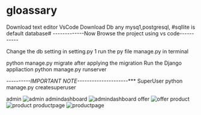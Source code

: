 # gloassary
Download  text editor  VsCode
Download Db any mysq1,postgresql,
#sqllite is default database#
-------------Now Browse the project using vs code-----------

Change the db setting in setting.py
1 run the  py file manage.py
  in terminal
  
  python manage.py migrate
  after applying the migration
  Run the Django appliaction
  python manage.py runserver
  
  *----------IMPORTANT  NOTE---------------------****
  SuperUser
  python manage.py createsuperuser

admin
![admin](https://user-images.githubusercontent.com/41908790/95023081-dca59200-062f-11eb-82b3-674fc7fa950c.jpg)
admindashboard
![admindashboard](https://user-images.githubusercontent.com/41908790/95023086-e4653680-062f-11eb-8ad0-5b420d151f28.jpg)
offer
![offer](https://user-images.githubusercontent.com/41908790/95023096-f3e47f80-062f-11eb-8d17-047762b5d882.jpg)
product
![product](https://user-images.githubusercontent.com/41908790/95023103-fa72f700-062f-11eb-8b4c-2e1b4e520009.jpg)
productpage
![productpage](https://user-images.githubusercontent.com/41908790/95023145-30b07680-0630-11eb-9bf6-a4a22a623805.jpg)





